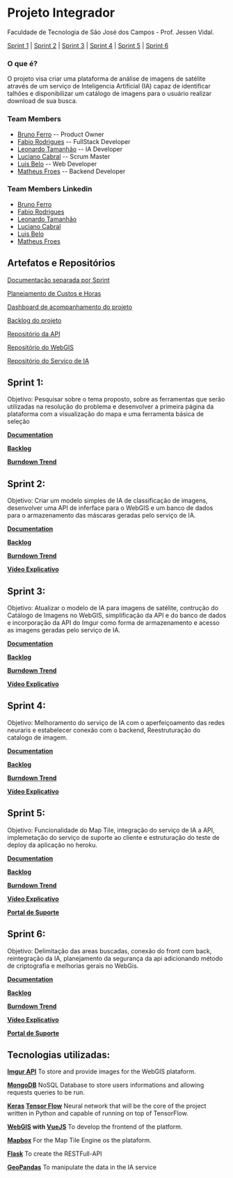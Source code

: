 # Projeto Integrador
Faculdade de Tecnologia de São José dos Campos - Prof. Jessen Vidal.

[Sprint 1](#sprint-1) | [Sprint 2](#sprint-2) | [Sprint 3](#sprint-3) | [Sprint 4](#sprint-4) | [Sprint 5](#sprint-5) | [Sprint 6](#sprint-6)


### O que é? 
O projeto visa criar uma plataforma de análise de imagens de satélite através de
um serviço de Inteligencia Artificial (IA) capaz de identificar talhões e disponibilizar
um catálogo de imagens para o usuário realizar download de sua busca.

### Team Members

+ [Bruno Ferro](https://github.com/BuiuFerro) -- Product Owner
+ [Fabio Rodrigues](https://github.com/fabiordrig) -- FullStack Developer
+ [Leonardo Tamanhão](https://github.com/Dhonrian) -- IA Developer
+ [Luciano Cabral](https://github.com/lucianosjc) -- Scrum Master
+ [Luis Belo](https://github.com/Luzaidin) -- Web Developer
+ [Matheus Froes](https://github.com/Matheus-FC) -- Backend Developer

### Team Members Linkedin

+ [Bruno Ferro](https://www.linkedin.com/in/bcferro/) 
+ [Fabio Rodrigues](https://www.linkedin.com/in/fabiordrig/) 
+ [Leonardo Tamanhão](https://www.linkedin.com/in/leonardo-tamanhao/) 
+ [Luciano Cabral](https://www.linkedin.com/in/lucianoccruz/) 
+ [Luis Belo](https://www.linkedin.com/in/lu%C3%ADs-belo-2b97a71b2/)
+ [Matheus Froes](https://www.linkedin.com/in/matheus-froes-cinachi-377004112/) 

## Artefatos e Repositórios

[Documentação separada por Sprint](https://drive.google.com/drive/u/3/folders/1AS1eB-qsdInLgi0UW6xuLSZGDQpPwmha)

[Planejamento de Custos e Horas](https://drive.google.com/open?id=1b351IJFYBzuri6sx5ZlnqnobeXm4cSlS)

[Dashboard de acompanhamento do projeto](https://dev.azure.com/lucianocruz01/Projeto%20Integrador/_dashboards/dashboard/c8bfe7ca-7bb5-4261-91a6-a9f078a0a09f)

[Backlog do projeto](https://dev.azure.com/lucianocruz01/Projeto%20Integrador/_backlogs/backlog/Projeto%20Integrador%20Team/Epics/?showParents=true)

[Repositório da API](https://github.com/projeto-integrador-g1/Flask-API)

[Repositório do WebGIS](https://github.com/projeto-integrador-g1/WebGIS-Plataform)

[Repositório do Serviço de IA](https://github.com/projeto-integrador-g1/Servico-IA)

## Sprint 1:

Objetivo: Pesquisar sobre o tema proposto, sobre as ferramentas que serão utilizadas na resolução do problema e 
desenvolver a primeira página da plataforma com a visualização do mapa e uma ferramenta básica de seleção

**[Documentation](https://drive.google.com/drive/u/3/folders/1qhnUQBDBVUIaxGOdL0TgIpf6z5JP8yfo)** 

**[Backlog](https://dev.azure.com/lucianocruz01/Projeto%20Integrador/_sprints/backlog/Projeto%20Integrador%20Team/Projeto%20Integrador/Sprint%201)** 

**[Burndown Trend](https://drive.google.com/file/d/17-GJRLwojfrG0i1MGky5YRGeooD243Mi/view?usp=sharing)** 

## Sprint 2:

Objetivo: Criar um modelo simples de IA de classificação de imagens, desenvolver uma API de inferface para o 
WebGIS e um banco de dados para o armazenamento das máscaras geradas pelo serviço de IA.

**[Documentation](https://drive.google.com/drive/u/3/folders/1XwToOaDLgdvcC0wSQAwXWRerNUuRDqb4)** 

**[Backlog](https://dev.azure.com/lucianocruz01/Projeto%20Integrador/_sprints/backlog/Projeto%20Integrador%20Team/Projeto%20Integrador/Sprint%202)** 

**[Burndown Trend](https://drive.google.com/file/d/1kFeO5KuLCDPC3ru2azyv0U8Ce5XZlj8K/view?usp=sharing)** 

**[Vídeo Explicativo](https://drive.google.com/file/d/1PdccgYjTxWIP8tYIAMJokku05IiwubY8/view)**

## Sprint 3:

Objetivo: Atualizar o modelo de IA para imagens de satélite, contrução do Catálogo de Imagens no WebGIS, simplificação da API e do banco de dados
e incorporação da API do Imgur como forma de armazenamento e acesso as imagens geradas pelo serviço de IA.

**[Documentation](https://drive.google.com/drive/u/3/folders/1klPyxhUSB8RrO4Xbtqx4uCAeug1uDU-b)** 

**[Backlog](https://dev.azure.com/lucianocruz01/Projeto%20Integrador/_sprints/backlog/Projeto%20Integrador%20Team/Projeto%20Integrador/Sprint%203)** 

**[Burndown Trend](https://drive.google.com/file/d/1VSnrsmPxhER5Sl1u5kdtaMa0jR_KfjMn/view?usp=sharing)** 

**[Vídeo Explicativo](https://drive.google.com/file/d/13XdghdyzcxnF0Pk03Qyz9ir4PzfKkvkz/view)**

## Sprint 4: 

Objetivo: Melhoramento do serviço de IA com o aperfeiçoamento das redes neuraris e estabelecer conexão com o backend, Reestruturação do catalogo de imagem. 

**[Documentation](https://drive.google.com/drive/u/0/folders/1VpkVN4276THr7eb0rPHeyLFzL3sJBeQ3)** 

**[Backlog](https://dev.azure.com/lucianocruz01/Projeto%20Integrador/_sprints/backlog/Projeto%20Integrador%20Team/Projeto%20Integrador/Sprint%204)** 

**[Burndown Trend](https://drive.google.com/file/d/1sSJHLp_0vvSR8XjofKm9asFOWwJkI4l7/view?usp=sharing)** 

**[Vídeo Explicativo](https://drive.google.com/file/d/1ZyNY52JViERv98eBvrI3phkmYJuKsHM2/view?usp=drivesdk)**

## Sprint 5: 

Objetivo: Funcionalidade do Map Tile, integração do serviço de IA a API, implemetação do serviço de suporte ao cliente e estruturação do teste de deploy da aplicação no heroku. 

**[Documentation](https://drive.google.com/drive/u/2/folders/1VxADSXVNKfkDiwUKQk8ZTlyMY5ZGpfTp)** 

**[Backlog](https://dev.azure.com/lucianocruz01/Projeto%20Integrador/_sprints/taskboard/Projeto%20Integrador%20Team/Projeto%20Integrador/Sprint%205)** 

**[Burndown Trend](https://drive.google.com/file/d/1Dtzu1jyNrRLdSZUY7XHcyIj75RFDhsGL/view?usp=sharing)** 

**[Vídeo Explicativo](https://drive.google.com/file/d/1V__uuJ0I-EajopIIE9lsTruQqCfxqYgB/view?usp=sharing)**

**[Portal de Suporte](https://fatecsjcpi.freshdesk.com/support/home)**

## Sprint 6:

Objetivo: Delimitação das areas buscadas, conexão do front com back, reintegração da IA, planejamento da segurança da api adicionando método de criptografia e melhorias gerais no WebGis.

**[Documentation](https://drive.google.com/drive/u/1/folders/1VzvWbujAhKSeYaB_3xofPJeHtInpiuW1)** 

**[Backlog](https://dev.azure.com/lucianocruz01/Projeto%20Integrador/_sprints/backlog/Projeto%20Integrador%20Team/Projeto%20Integrador/Sprint%206)** 

**[Burndown Trend]()** 

**[Vídeo Explicativo]()**

**[Portal de Suporte](https://fatecsjcpi.freshdesk.com/support/home)**

## Tecnologias utilizadas:

**[Imgur API](https://apidocs.imgur.com/?version=latest)** To store and provide images
for the WebGIS plataform.

**[MongoDB](https://docs.mongodb.com/manual//)** NoSQL Database to store users informations and
allowing requests queries to be run.

**[Keras](https://keras.io/) [Tensor Flow](https://www.tensorflow.org/)** Neural network
that will be the core of the project written in Python and capable of running on top of
TensorFlow.

**[WebGIS](http://www.webgis.com/) with [VueJS](https://vuejs.org/)** To develop the frontend 
of the platform.

**[Mapbox](https://www.mapbox.com/)** For the Map Tile Engine os the plataform.

**[Flask](https://palletsprojects.com/p/flask/)** To create the RESTFull-API

**[GeoPandas](https://geopandas.org/)** To manipulate the data in the IA service
